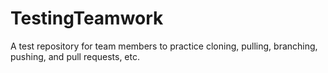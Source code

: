 # TestingTeamwork
A test repository for team members to practice cloning, pulling, branching, pushing, and pull requests, etc.
